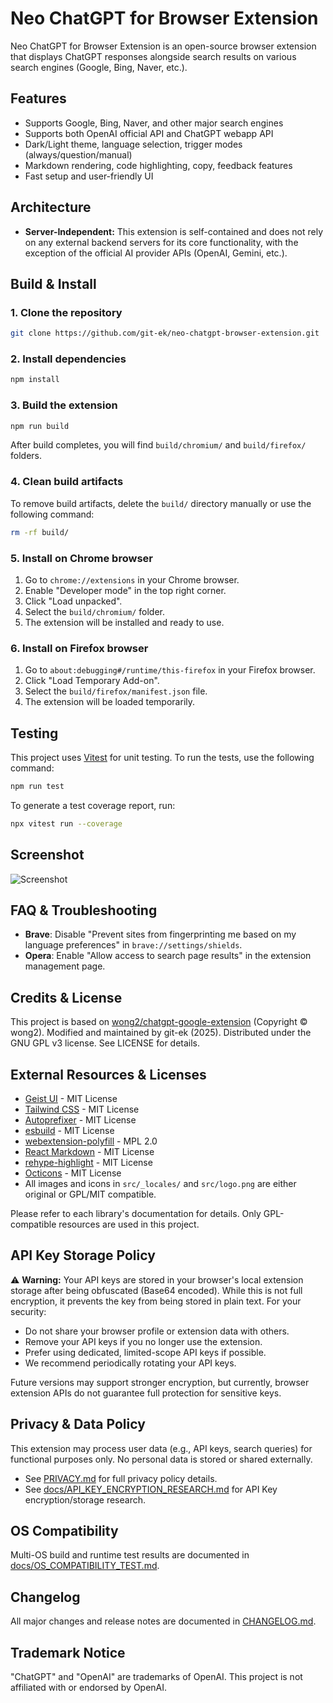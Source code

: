 
# Neo ChatGPT for Browser Extension

Neo ChatGPT for Browser Extension is an open-source browser extension that displays ChatGPT responses alongside search results on various search engines (Google, Bing, Naver, etc.).

## Features

- Supports Google, Bing, Naver, and other major search engines
- Supports both OpenAI official API and ChatGPT webapp API
- Dark/Light theme, language selection, trigger modes (always/question/manual)
- Markdown rendering, code highlighting, copy, feedback features
- Fast setup and user-friendly UI

## Architecture

- **Server-Independent:** This extension is self-contained and does not rely on any external backend servers for its core functionality, with the exception of the official AI provider APIs (OpenAI, Gemini, etc.).


## Build & Install

### 1. Clone the repository
```bash
git clone https://github.com/git-ek/neo-chatgpt-browser-extension.git
```

### 2. Install dependencies
```bash
npm install
```


### 3. Build the extension
```bash
npm run build
```
After build completes, you will find `build/chromium/` and `build/firefox/` folders.

### 4. Clean build artifacts
To remove build artifacts, delete the `build/` directory manually or use the following command:
```bash
rm -rf build/
```

### 5. Install on Chrome browser
1. Go to `chrome://extensions` in your Chrome browser.
2. Enable "Developer mode" in the top right corner.
3. Click "Load unpacked".
4. Select the `build/chromium/` folder.
5. The extension will be installed and ready to use.

### 6. Install on Firefox browser
1. Go to `about:debugging#/runtime/this-firefox` in your Firefox browser.
2. Click "Load Temporary Add-on".
3. Select the `build/firefox/manifest.json` file.
4. The extension will be loaded temporarily.

## Testing

This project uses [Vitest](https://vitest.dev/) for unit testing. To run the tests, use the following command:

```bash
npm run test
```

To generate a test coverage report, run:

```bash
npx vitest run --coverage
```

## Screenshot

![Screenshot](screenshots/extension.png?raw=true)

## FAQ & Troubleshooting

- **Brave**: Disable "Prevent sites from fingerprinting me based on my language preferences" in `brave://settings/shields`.
- **Opera**: Enable "Allow access to search page results" in the extension management page.

## Credits & License

This project is based on [wong2/chatgpt-google-extension](https://github.com/wong2/chatgpt-google-extension) (Copyright © wong2).
Modified and maintained by git-ek (2025).
Distributed under the GNU GPL v3 license. See LICENSE for details.


## External Resources & Licenses

- [Geist UI](https://github.com/geist-org/react) - MIT License
- [Tailwind CSS](https://github.com/tailwindlabs/tailwindcss) - MIT License
- [Autoprefixer](https://github.com/postcss/autoprefixer) - MIT License
- [esbuild](https://github.com/evanw/esbuild) - MIT License
- [webextension-polyfill](https://github.com/mozilla/webextension-polyfill) - MPL 2.0
- [React Markdown](https://github.com/remarkjs/react-markdown) - MIT License
- [rehype-highlight](https://github.com/rehypejs/rehype-highlight) - MIT License
- [Octicons](https://github.com/primer/octicons) - MIT License
- All images and icons in `src/_locales/` and `src/logo.png` are either original or GPL/MIT compatible.

Please refer to each library's documentation for details. Only GPL-compatible resources are used in this project.


## API Key Storage Policy

⚠️ **Warning:** Your API keys are stored in your browser's local extension storage after being obfuscated (Base64 encoded). While this is not full encryption, it prevents the key from being stored in plain text. For your security:
- Do not share your browser profile or extension data with others.
- Remove your API keys if you no longer use the extension.
- Prefer using dedicated, limited-scope API keys if possible.
- We recommend periodically rotating your API keys.

Future versions may support stronger encryption, but currently, browser extension APIs do not guarantee full protection for sensitive keys.



## Privacy & Data Policy

This extension may process user data (e.g., API keys, search queries) for functional purposes only. No personal data is stored or shared externally.

- See [PRIVACY.md](./PRIVACY.md) for full privacy policy details.
- See [docs/API_KEY_ENCRYPTION_RESEARCH.md](./docs/API_KEY_ENCRYPTION_RESEARCH.md) for API Key encryption/storage research.

## OS Compatibility

Multi-OS build and runtime test results are documented in [docs/OS_COMPATIBILITY_TEST.md](./docs/OS_COMPATIBILITY_TEST.md).

## Changelog

All major changes and release notes are documented in [CHANGELOG.md](./CHANGELOG.md).


## Trademark Notice

"ChatGPT" and "OpenAI" are trademarks of OpenAI. This project is not affiliated with or endorsed by OpenAI.

